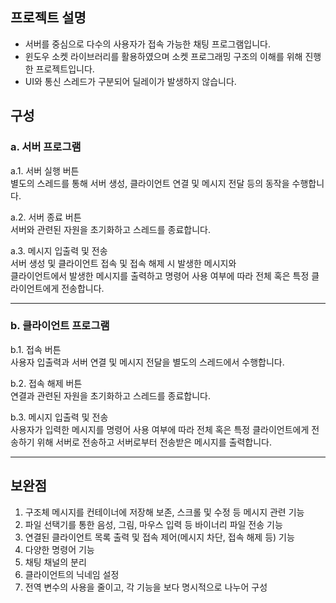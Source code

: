 ## 프로젝트 설명
* 서버를 중심으로 다수의 사용자가 접속 가능한 채팅 프로그램입니다.<br>
* 윈도우 소켓 라이브러리를 활용하였으며 소켓 프로그래밍 구조의 이해를 위해 진행한 프로젝트입니다.
* UI와 통신 스레드가 구분되어 딜레이가 발생하지 않습니다.

## 구성
### a. 서버 프로그램

a.1. 서버 실행 버튼 <br>
별도의 스레드를 통해 서버 생성, 클라이언트 연결 및 메시지 전달 등의 동작을 수행합니다.

a.2. 서버 종료 버튼<br>
서버와 관련된 자원을 초기화하고 스레드를 종료합니다.

a.3. 메시지 입출력 및 전송<br>
서버 생성 및 클라이언트 접속 및 접속 해제 시 발생한 메시지와<br>
클라이언트에서 발생한 메시지를 출력하고 명령어 사용 여부에 따라 전체 혹은 특정 클라이언트에게 전송합니다.
<hr>

### b. 클라이언트 프로그램<br>

b.1. 접속 버튼<br>
사용자 입출력과 서버 연결 및 메시지 전달을 별도의 스레드에서 수행합니다.

b.2. 접속 해제 버튼<br>
연결과 관련된 자원을 초기화하고 스레드를 종료합니다.

b.3. 메시지 입출력 및 전송<br>
사용자가 입력한 메시지를 명령어 사용 여부에 따라 전체 혹은 특정 클라이언트에게 전송하기 위해 서버로 전송하고
서버로부터 전송받은 메시지를 출력합니다.
<hr>

<h2>보완점</h2>

1. 구조체 메시지를 컨테이너에 저장해 보존, 스크롤 및 수정 등 메시지 관련 기능
2. 파일 선택기를 통한 음성, 그림, 마우스 입력 등 바이너리 파일 전송 기능
3. 연결된 클라이언트 목록 출력 및 접속 제어(메시지 차단, 접속 해제 등) 기능
4. 다양한 명령어 기능
5. 채팅 채널의 분리
6. 클라이언트의 닉네임 설정
7. 전역 변수의 사용을 줄이고, 각 기능을 보다 명시적으로 나누어 구성
